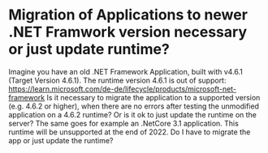 
# Migration of Applications to newer .NET Framwork version necessary or just update runtime?

Imagine you have an old .NET Framework Application, built with v4.6.1 (Target Version 4.6.1).
The runtime version 4.6.1 is out of support:
https://learn.microsoft.com/de-de/lifecycle/products/microsoft-net-framework
Is it necessary to migrate the application to a supported version (e.g. 4.6.2 or higher), when there are no errors after testing the unmodified application on a 4.6.2 runtime?
Or is it ok to just update the runtime on the server?
The same goes for example an .NetCore 3.1 application. This runtime will be unsupported at the end of 2022. Do I have to migrate the app or just update the runtime?

        
